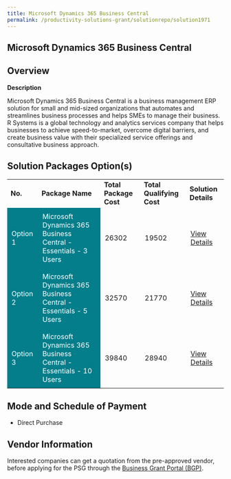 ```yaml
---
title: Microsoft Dynamics 365 Business Central
permalink: /productivity-solutions-grant/solutionrepo/solution1971
---
```


## Microsoft Dynamics 365 Business Central

## Overview

**Description**

Microsoft Dynamics 365 Business Central is a business management ERP solution for small and mid-sized organizations that automates and streamlines business processes and helps SMEs to manage their business.
R Systems is a global technology and analytics services company that helps businesses to achieve speed-to-market, overcome digital barriers, and create business value with their specialized service offerings and consultative business approach. 

## Solution Packages Option(s)

<table>
<tr>
<td><b>No.</b></td>
<td><b>Package Name</b></td>
<td><b>Total Package Cost</b></td>
<td><b>Total Qualifying Cost</b></td>
<td><b>Solution Details</b></td>
</tr>
<tr>
<td style='padding: 10px; background-color: #037E8A; color: #FFFFFF;'>Option 1</td>
<td style='padding: 10px; background-color: #037E8A; color: #FFFFFF;'>Microsoft Dynamics 365 Business Central - Essentials - 3 Users</td>
<td style='padding: 10px;'>26302</td>
<td style='padding: 10px;'>19502</td>
<td style='padding: 10px;'><a href='https://www.gobusiness.gov.sg/images/psg/20200421_Desensitised_Annex_3_Part_1.pdf' target='_blank'>View Details</a></td>
</tr>
<tr>
<td style='padding: 10px; background-color: #037E8A; color: #FFFFFF;'>Option 2</td>
<td style='padding: 10px; background-color: #037E8A; color: #FFFFFF;'>Microsoft Dynamics 365 Business Central - Essentials - 5 Users</td>
<td style='padding: 10px;'>32570</td>
<td style='padding: 10px;'>21770</td>
<td style='padding: 10px;'><a href='https://www.gobusiness.gov.sg/images/psg/20200421_Desensitised_Annex_3_Part_2.pdf' target='_blank'>View Details</a></td>
</tr>
<tr>
<td style='padding: 10px; background-color: #037E8A; color: #FFFFFF;'>Option 3</td>
<td style='padding: 10px; background-color: #037E8A; color: #FFFFFF;'>Microsoft Dynamics 365 Business Central - Essentials - 10 Users</td>
<td style='padding: 10px;'>39840</td>
<td style='padding: 10px;'>28940</td>
<td style='padding: 10px;'><a href='https://www.gobusiness.gov.sg/images/psg/20200421_Desensitised_Annex_3_Part_3.pdf' target='_blank'>View Details</a></td>
</tr>
</table>

## Mode and Schedule of Payment

 - Direct Purchase

## Vendor Information

 

Interested companies can get a quotation from the pre-approved vendor, before applying for the PSG through the <a href='https://www.businessgrants.gov.sg/' target='_blank' rel='noopener'>Business Grant Portal (BGP)</a>.

<script src="/jquery/resize-tables.js"></script>
